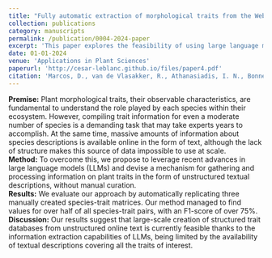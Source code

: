```yaml
---
title: "Fully automatic extraction of morphological traits from the Web: utopia or reality?"
collection: publications
category: manuscripts
permalink: /publication/0004-2024-paper
excerpt: 'This paper explores the feasibility of using large language models to automatically extract morphological traits of plants from unstructured online text, presenting a novel approach that achieves high accuracy in trait identification.'
date: 01-01-2024
venue: 'Applications in Plant Sciences'
paperurl: 'http://cesar-leblanc.github.io/files/paper4.pdf'
citation: 'Marcos, D., van de Vlasakker, R., Athanasiadis, I. N., Bonnet, P., Goëau, H., Joly, A., ... & Panousis, K. P. (2024). Fully automatic extraction of morphological traits from the web: Utopia or reality?. Applications in Plant Sciences, e70005.'
---
```


**Premise:** Plant morphological traits, their observable characteristics, are fundamental to understand the role played by each species within their ecosystem.
However, compiling trait information for even a moderate number of species is a demanding task that may take experts years to accomplish.
At the same time, massive amounts of information about species descriptions is available online in the form of text, although the lack of structure makes this source of data impossible to use at scale.  
**Method:** To overcome this, we propose to leverage recent advances in large language models (LLMs) and devise a mechanism for gathering and processing information on plant traits in the form of unstructured textual descriptions, without manual curation.  
**Results:** We evaluate our approach by automatically replicating three manually created species-trait matrices.
Our method managed to find values for over half of all species-trait pairs, with an F1-score of over 75%.  
**Discussion:** Our results suggest that large-scale creation of structured trait databases from unstructured online text is currently feasible thanks to the information extraction capabilities of LLMs, being limited by the availability of textual descriptions covering all the traits of interest.